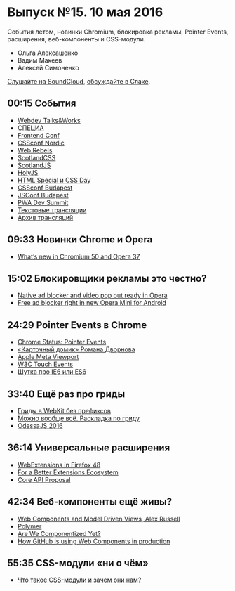 # Выпуск №15. 10 мая 2016

События летом, новинки Chromium, блокировка рекламы, Pointer Events, расширения, веб-компоненты и CSS-модули.

- Ольга Алексашенко
- Вадим Макеев
- Алексей Симоненко

[Слушайте на SoundCloud](https://soundcloud.com/web-standards/episode-15), [обсуждайте в Слаке](https://web-standards.slack.com/messages/podcast/).

## 00:15 События

- [Webdev Talks&Works](http://t-n-w.ru/)
- [СПЕЦИА](http://specia.pro/)
- [Frontend Conf](http://frontendconf.ru/)
- [CSSconf Nordic](http://cssconf.no/)
- [Web Rebels](https://www.webrebels.org/)
- [ScotlandCSS](http://scotlandcss.com/)
- [ScotlandJS](http://scotlandjs.com/)
- [HolyJS](http://holyjs.ru/)
- [HTML Special и CSS Day](http://cssday.nl/2016)
- [CSSconf Budapest](http://cssconfbp.rocks/)
- [JSConf Budapest](http://jsconfbp.com/)
- [PWA Dev Summit](https://events.withgoogle.com/pwa-save-the-date/)
- [Текстовые трансляции](https://twitter.com/webstandards_up)
- [Архив трансляций](https://github.com/web-standards-ru/web-standards-up)

## 09:33 Новинки Chrome и Opera

- [What’s new in Chromium 50 and Opera 37](https://dev.opera.com/blog/opera-37/)

## 15:02 Блокировщики рекламы это честно?

- [Native ad blocker and video pop out ready in Opera](http://www.opera.com/blogs/desktop/2016/05/ad-blocker-opera-for-windows-mac-free/)
- [Free ad blocker right in new Opera Mini for Android](http://www.opera.com/blogs/mobile/2016/05/free-ad-blocker-new-opera-mini-for-android/)

## 24:29 Pointer Events в Chrome

- [Chrome Status: Pointer Events](https://www.chromestatus.com/feature/4504699138998272)
- [«Карточный домик» Романа Дворнова](https://youtu.be/dQoz5KZUH2M)
- [Apple Meta Viewport](https://developer.apple.com/library/ios/documentation/AppleApplications/Reference/SafariWebContent/UsingtheViewport/UsingtheViewport.html)
- [W3C Touch Events](https://www.w3.org/TR/touch-events/)
- [Шутка про IE6 или ES6](https://twitter.com/marcosc/status/728779835468746752)

## 33:40 Ещё раз про гриды

- [Гриды в WebKit без префиксов](https://bugs.webkit.org/show_bug.cgi?id=157137)
- [Можно вообще всё. Раскладка по гриду](https://youtu.be/JoRVUILXLxU)
- [OdessaJS 2016](http://odessajs.org/)

## 36:14 Универсальные расширения

- [WebExtensions in Firefox 48](https://blog.mozilla.org/addons/2016/04/29/webextensions-in-firefox-48/)
- [For a Better Extensions Ecosystem](https://dev.opera.com/blog/better-extensions-ecosystem/)
- [Core API Proposal](https://lists.w3.org/Archives/Public/public-browserext/2016May/0000.html)

## 42:34 Веб-компоненты ещё живы?

- [Web Components and Model Driven Views, Alex Russell](https://vimeo.com/33430613)
- [Polymer](https://www.polymer-project.org/)
- [Are We Componentized Yet?](http://jonrimmer.github.io/are-we-componentized-yet/)
- [How GitHub is using Web Components in production](http://webcomponents.org/articles/interview-with-joshua-peek/)

## 55:35 CSS-модули «ни о чём»

- [Что такое CSS-модули и зачем они нам?](http://frontender.info/css-modules-part-1-need/)
